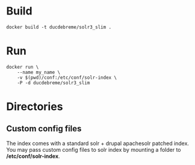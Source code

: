 
# Build
    docker build -t ducdebreme/solr3_slim .

# Run
    docker run \
        --name my_name \
        -v $(pwd)/conf:/etc/conf/solr-index \
        -P -d ducdebreme/solr3_slim 

# Directories

## Custom config files
The index comes with a standard solr + drupal apachesolr patched index.
You may pass custom config files to solr index by mounting a folder to **/etc/conf/solr-index**.

